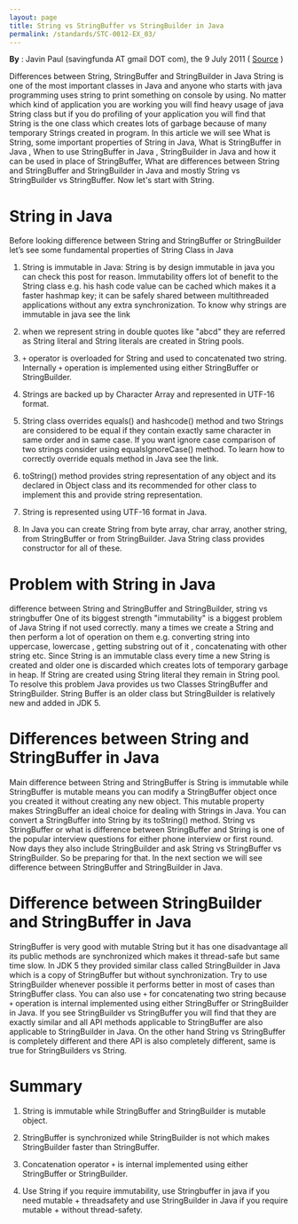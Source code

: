```yaml
---
layout: page
title: String vs StringBuffer vs StringBuilder in Java
permalink: /standards/STC-0012-EX_03/
---
```


**By** : Javin  Paul (savingfunda AT gmail DOT com), the 9 July 2011 ( [Source](http://javarevisited.blogspot.com/2011/07/string-vs-stringbuffer-vs-stringbuilder.html) )

Differences between String, StringBuffer and StringBuilder in Java
String is one of the most important classes in Java and anyone who starts
with java programming uses string to print something on console by using.
No matter which kind of application you are working you will find heavy
usage of java String class but if you do profiling of your application you
will find that String is the one class which creates lots of garbage
because of many temporary Strings created in program. In this article we
will see What is String, some important properties of String in Java, What
is StringBuffer in Java , When to use StringBuffer in Java , StringBuilder
in Java and how it can be used in place of StringBuffer, What are
differences between String and StringBuffer and StringBuilder in Java and
mostly String vs StringBuilder vs StringBuffer. Now let's start with
String.

# String in Java

Before looking difference between String and StringBuffer or StringBuilder
let’s see some fundamental properties of String Class in Java

1. String is immutable in Java:  String is by design immutable in java
you can check this post for reason. Immutability offers lot of benefit to
the String class e.g. his hash code value can be cached which makes it a
faster hashmap key; it can be safely shared between multithreaded
applications without any extra synchronization. To know why strings are
immutable in java see the link

2. when we represent string in double quotes like "abcd" they are referred
as String literal and String literals are created in String pools.

3. `+` operator is overloaded for String and used to concatenated two
string. Internally `+` operation is implemented using either StringBuffer
or StringBuilder.

4. Strings are backed up by Character Array and represented in UTF-16
format.

5. String class overrides equals() and hashcode() method and two Strings
are considered to be equal if they contain exactly same character in same
order and in same case. If you want ignore case comparison of two strings
consider using equalsIgnoreCase() method. To learn how to correctly
override equals method in Java see the link.

6. toString() method provides string representation of any object and its
declared in Object class and its recommended for other class to implement
this and provide string representation.

7. String is represented using UTF-16 format in Java.

8. In Java you can create String from byte array, char array, another
string, from StringBuffer or from StringBuilder. Java String class provides
constructor for all of these.

# Problem with String in Java

difference between String and StringBuffer and StringBuilder, string vs
stringbuffer One of its biggest strength "immutability" is a biggest
problem of Java String if not used correctly. many a times we create a
String and then perform a lot of operation on them e.g. converting string
into uppercase, lowercase , getting substring out of it , concatenating
with other string etc. Since String is an immutable class every time a new
String is created and older one is discarded which creates lots of
temporary garbage in heap. If String are created using String literal they
remain in String pool. To resolve this problem Java provides us two Classes
StringBuffer and StringBuilder. String Buffer is an older class but
StringBuilder is relatively new and added in JDK 5.


# Differences between String and StringBuffer in Java

Main difference between String and StringBuffer is String is immutable
while StringBuffer is mutable means you can modify a StringBuffer object
once you created it without creating any new object. This mutable property
makes StringBuffer an ideal choice for dealing with Strings in Java. You
can convert a StringBuffer into String by its toString() method. String vs
StringBuffer or what is difference between StringBuffer and String is one
of the popular interview questions for either phone interview or first
round. Now days they also include StringBuilder and ask String vs
StringBuffer vs StringBuilder. So be preparing for that. In the next
section we will see difference between StringBuffer and StringBuilder in
Java.

# Difference between StringBuilder and StringBuffer in Java

StringBuffer is very good with mutable String but it has one disadvantage
all its public methods are synchronized which makes it thread-safe but same
time slow. In JDK 5 they provided similar class called StringBuilder in
Java which is a copy of StringBuffer but without synchronization. Try to
use StringBuilder whenever possible it performs better in most of cases
than StringBuffer class. You can also use `+` for concatenating two string
because `+` operation is internal implemented using either StringBuffer or
StringBuilder in Java. If you see StringBuilder vs StringBuffer you will
find that they are exactly similar and all API methods applicable to
StringBuffer are also applicable to StringBuilder in Java. On the other
hand String vs StringBuffer is completely different and there API is also
completely different, same is true for StringBuilders vs String.


# Summary

1. String is immutable while StringBuffer and StringBuilder is mutable
object.

2. StringBuffer is synchronized while StringBuilder is not which makes
StringBuilder faster than StringBuffer.

3. Concatenation operator `+` is internal implemented using either
StringBuffer or StringBuilder.

4. Use String if you require immutability, use Stringbuffer in java if you
need mutable + threadsafety and use StringBuilder in Java if you require
mutable + without thread-safety.
